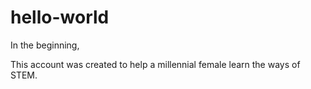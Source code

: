 # hello-world
In the beginning,

This account was created to help a millennial female learn the ways of STEM.
